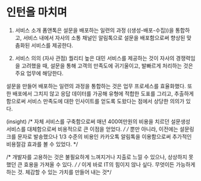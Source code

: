 <h1>인턴을 마치며</h1>

1. 서비스 소개
폼앤톡은 설문을 배포하는 일련의 과정 ((생성-배포-수집))을 통합하고, 서비스 내에서 자사의 소통 채널인 알림톡으로 설문을 배포함으로써 향상된 맞춤화된 서비스를 제공한다.

2. 서비스 의의
(자사 관점)
 퀄리티 높은 대민 서비스를 제공하는 것이 자사의 경쟁력임을 고려했을 때, 설문을 통해 고객의 만족도에 귀기울이고, 발빠르게 처리하는 것은 주요 업무에 해당한다.
 
 설문을 만들어 배포하는 일련의 과정을 통합하는 것은 업무 프로세스를 효율화했다. 또한 배포에서 그치지 않고 응답 데이터를 가공해 유형에 적합한 도표를 그리고, 추출하게 함으로써 서비스 만족도에 대한 인사이트를 얻도록 도왔다는 점에서 상당한 의의가 있다.
 
(insight)
 /* 자체 서비스를 구축함으로써 매년 400여만원의 비용을 치르던 설문생성 서비스를 대체함으로써 비용적으로 큰 이점을 얻었다. */
 /* 뿐만 아니라, 이전에는 설문링크를 문자로 발송했으나 1/3 수준의 비용인 카카오톡 알림톡을 이용함으로써 추가적인 비용절감 효과를 볼 수 있었다. */
 
 /* 개발자를 고용하는 것은 불필요하게 느껴지거나 지출로 느낄 수 있으나, 상상하지 못했던 큰 효용을 가져올 수 있다. */
 /* 이게 바로 IT의 힘이지 않나 싶다. 무엇이든 가능하게 하는 것. 체감할 수 있는 가치를 만들어 내는 것*/ 

